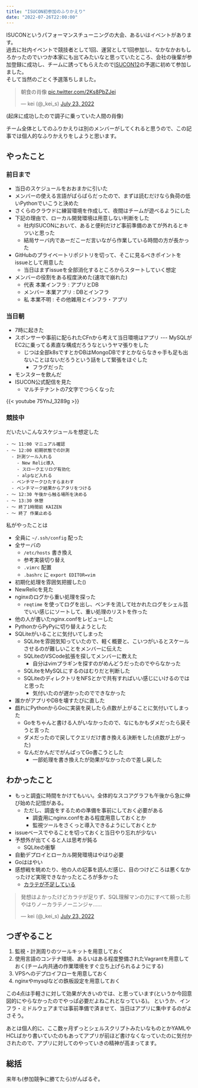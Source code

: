 ```yaml
---
title: "ISUCON初参加のふりかえり"
date: "2022-07-26T22:00:00"
---
```


ISUCONというパフォーマンスチューニングの大会、あるいはイベントがあります。  
過去に社内イベントで競技者として1回、運営として1回参加し、なかなかおもしろかったのでいつか本家にも出てみたいなと思っていたところ、会社の後輩が参加登録に成功し、チームに誘ってもらえたので[ISUCON12](https://isucon.net/archives/56571716.html)の予選に初めて参加しました。  
そして当然のごとく予選落ちしました。

<blockquote class="twitter-tweet"><p lang="ja" dir="ltr">朝食の肖像 <a href="https://t.co/2Ks8PbZJei">pic.twitter.com/2Ks8PbZJei</a></p>&mdash; kei (@_kei_s) <a href="https://twitter.com/_kei_s/status/1550632062256033792?ref_src=twsrc%5Etfw">July 23, 2022</a></blockquote> <script async src="https://platform.twitter.com/widgets.js" charset="utf-8"></script> 
(起床に成功したので調子に乗っていた人間の肖像)

チーム全体としてのふりかえりは別のメンバーがしてくれると思うので、この記事では個人的なふりかえりをしようと思います。

## やったこと
### 前日まで
- 当日のスケジュールをおおまかに引いた
- メンバーの使える言語がばらばらだったので、まずは読むだけなら負荷の低いPythonでいこうと決めた
- さくらのクラウドに練習環境を作成して、夜間はチームが遊べるようにした
- 下記の理由で、ローカル開発環境は用意しない判断をした
  - 社内ISUCONにおいて、あると便利だけど事前準備のあてが外れるとキツいと思った
  - 結局サーバ内であーだこーだ言いながら作業している時間の方が長かった
- GitHubのプライベートリポジトリを切って、そこに見るべきポイントをissueとして用意した
  - 当日はまずissueを全部消化するところからスタートしていく想定
- メンバーの役割をある程度決めた(速攻で崩れた)
  - 代表 本業インフラ : アプリとDB
  - メンバー 本業アプリ : DBとインフラ
  - 私 本業不明 : その他雑用とインフラ・アプリ

### 当日朝
- 7時に起きた
- スポンサーや事前に配られたCFnから考えて当日環境はアプリ --- MySQLがEC2に乗ってる素直な構成だろうなというヤマ張りをした
  - じつは全部k8sですとかDBはMongoDBですとかならなきゃ手も足も出ないことはないだろうという話をして緊張をほぐした
    - フラグだった
- モンスターを飲んだ
- ISUCON公式配信を見た
  - マルチテナントの7文字でつらくなった

{{< youtube 75YnJ_3289g >}}

### 競技中
だいたいこんなスケジュールを想定した

```
- ～ 11:00 マニュアル確認
- ～ 12:00 初期状態での計測
  - 計測ツール入れる
    - New Relic導入
    - スロークエリログ有効化
    - alpなど入れる
  - ベンチマークひたすらまわす
  - ベンチマーク結果からアタリをつける
- ～ 12:30 午後から触る場所を決める
- ～ 13:30 休憩
- ～ 終了1時間前 KAIZEN
- ～ 終了 作業止める
```

私がやったことは

- 全員に `~/.ssh/config` 配った
- 全サーバの
  - `/etc/hosts` 書き換え
  - 参考実装切り替え
  - `.vimrc` 配置
  - `.bashrc` に `export EDITOR=vim`
- 初期化処理を雰囲気把握した()
- NewRelicを見た
- nginxのログから重い処理を探った
  - `reqtime` を使ってログを出し、ベンチを流して吐かれたログをシェル芸でいい感じにソートして、重い処理のリストを作った
- 他の人が書いたnginx.confをレビューした
- PythonからPyPyに切り替えようとした
- SQLiteがいることに気付いてしまった
  - SQLiteを雰囲気知っていたので、軽く概要と、こいつがいるとスケールさせるのが難しいことをメンバーに伝えた
  - SQLiteのVSCode拡張を探してメンバーに教えた
    - 自分はvimプラギンを探すのがめんどうだったのでやらなかった
  - SQLiteをMySQLにするのはむりだと判断した
  - SQLiteのディレクトリをNFSとかで共有すればいい感じにいけるのではと思った
    - 気付いたのが遅かったのでできなかった
- 誰かがアプリやDBを壊すたびに直した
- 戯れにPythonからGoに実装を戻したら点数が上がることに気付いてしまった
  - Goをちゃんと書ける人がいなかったので、なにもかもダメだったら戻そうと言った
  - ダメだったので戻してクエリだけ書き換える決断をした(点数が上がった)
  - なんだかんだでがんばってGo書こうとした
    - 一部処理を書き換えたが効果がなかったので差し戻した

## わかったこと
- もっと調査に時間をかけてもいい。全体的なスコアグラフも午後から急に伸び始めた記憶がある。
  - ただし、調査をするための準備を事前にしておく必要がある
    - 調査用にnginx.confをある程度用意しておくとか
    - 監視ツールをさくっと導入できるようにしておくとか
- issueベースでやることを切っておくと当日やり忘れが少ない
- 予想外が出てくると人は思考が鈍る
  - SQLiteの衝撃
- 自動デプロイとローカル開発環境はやはり必要
- Goははやい
- 感想戦を眺めたり、他の人の記事を読んだ感じ、目のつけどころは悪くなかったけど実現できなかったところが多かった
  - [カラテが不足している](https://dic.nicovideo.jp/a/%E3%83%8E%E3%83%BC%E3%83%BB%E3%82%AB%E3%83%A9%E3%83%86%E3%80%81%E3%83%8E%E3%83%BC%E3%83%BB%E3%83%8B%E3%83%B3%E3%82%B8%E3%83%A3)

<blockquote class="twitter-tweet"><p lang="ja" dir="ltr">発想はよかったけどカラテが足りず、SQL理解マンの力にすべて頼った形 やはりノーカラテノーニンジャ……</p>&mdash; kei (@_kei_s) <a href="https://twitter.com/_kei_s/status/1550776364957319168?ref_src=twsrc%5Etfw">July 23, 2022</a></blockquote> <script async src="https://platform.twitter.com/widgets.js" charset="utf-8"></script> 


## つぎやること
1. 監視・計測周りのツールキットを用意しておく
1. 使用言語のコンテナ環境、あるいはある程度整備されたVagrantを用意しておく(チーム内共通の作業環境をすぐ立ち上げられるようにする)
1. VPSへのデプロイフローを用意しておく
1. nginxやmysqlなどの鉄板設定を用意しておく

この4点は手軽さに対して効果が大きいのでは、と思っています(というか今回意図的にやらなかったのでやっぱ必要だよねこれとなっている)。
というか、インフラ・ミドルウェアまでは事前準備で済ませて、当日はアプリに集中するのがよさそう。

あとは個人的に、ここ数ヶ月ずっとシェルスクリプトみたいなものとかYAMLやHCLばかり書いていたのもあってアプリが前ほど書けなくなっていたのに気付かされたので、アプリに対してのやっていきの精神が高まってます。

## 総括
来年も(参加競争に勝てたら)がんばるぞ。
